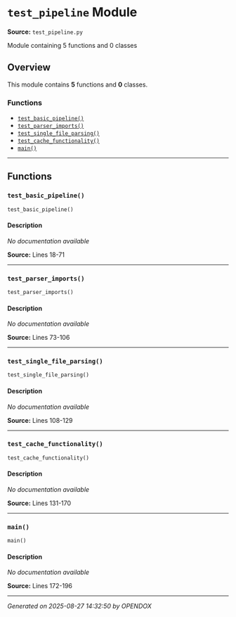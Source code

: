 # `test_pipeline` Module

**Source:** `test_pipeline.py`

Module containing 5 functions and 0 classes

## Overview

This module contains **5** functions and **0** classes.

### Functions

- [`test_basic_pipeline()`](#test_basic_pipeline)
- [`test_parser_imports()`](#test_parser_imports)
- [`test_single_file_parsing()`](#test_single_file_parsing)
- [`test_cache_functionality()`](#test_cache_functionality)
- [`main()`](#main)

---

## Functions

### `test_basic_pipeline()`

```python
test_basic_pipeline()
```

#### Description

*No documentation available*

**Source:** Lines 18-71

---

### `test_parser_imports()`

```python
test_parser_imports()
```

#### Description

*No documentation available*

**Source:** Lines 73-106

---

### `test_single_file_parsing()`

```python
test_single_file_parsing()
```

#### Description

*No documentation available*

**Source:** Lines 108-129

---

### `test_cache_functionality()`

```python
test_cache_functionality()
```

#### Description

*No documentation available*

**Source:** Lines 131-170

---

### `main()`

```python
main()
```

#### Description

*No documentation available*

**Source:** Lines 172-196

---


*Generated on 2025-08-27 14:32:50 by OPENDOX*

